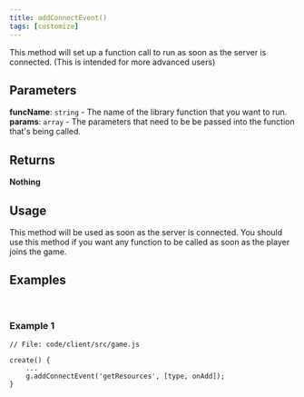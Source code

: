 ```yaml
---
title: addConnectEvent()
tags: [customize]
---
```

This method will set up a function call to run as soon as the server is connected. (This is intended for more advanced users)
​
## Parameters
**funcName**: `string` - The name of the library function that you want to run.
​
**params**:  `array` - The parameters that need to be be passed into the function that's being called.
​
## Returns
**Nothing**
​
## Usage
This method will be used as soon as the server is connected. You should use this method if you want any function to be called as soon as the player joins the game.
​
## Examples
​
### Example 1
```
// File: code/client/src/game.js
​
create() {
	...
	g.addConnectEvent('getResources', [type, onAdd]);
}
```
